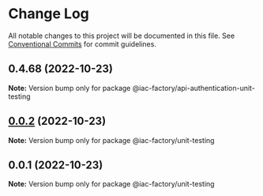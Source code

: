# Change Log

All notable changes to this project will be documented in this file.
See [Conventional Commits](https://conventionalcommits.org) for commit guidelines.

## 0.4.68 (2022-10-23)

**Note:** Version bump only for package @iac-factory/api-authentication-unit-testing





## [0.0.2](https://github.com/iac-factory/node-authentication-api/compare/@iac-factory/unit-testing@0.0.1...@iac-factory/unit-testing@0.0.2) (2022-10-23)

**Note:** Version bump only for package @iac-factory/unit-testing





## 0.0.1 (2022-10-23)

**Note:** Version bump only for package @iac-factory/unit-testing
